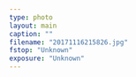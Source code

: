 ```yaml
---
type: photo
layout: main
caption: ""
filename: "20171116215826.jpg"
fstop: "Unknown"
exposure: "Unknown"
---
```


